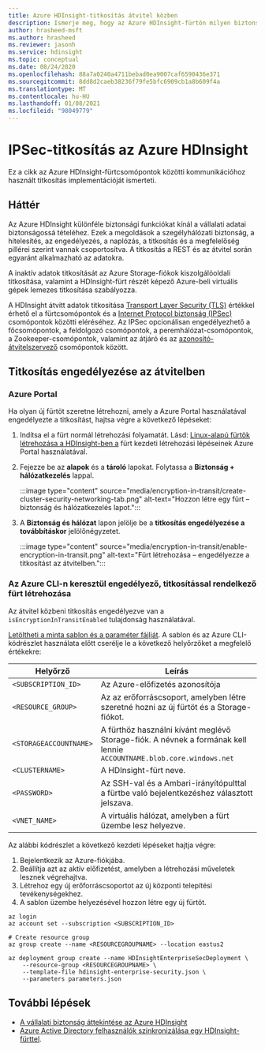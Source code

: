 ```yaml
---
title: Azure HDInsight-titkosítás átvitel közben
description: Ismerje meg, hogy az Azure HDInsight-fürtön milyen biztonsági funkciókat biztosít a titkosítás továbbítása.
author: hrasheed-msft
ms.author: hrasheed
ms.reviewer: jasonh
ms.service: hdinsight
ms.topic: conceptual
ms.date: 08/24/2020
ms.openlocfilehash: 88a7a0240a4711bebad0ea9007caf6590436e371
ms.sourcegitcommit: 8dd8d2caeb38236f79fe5bfc6909cb1a8b609f4a
ms.translationtype: MT
ms.contentlocale: hu-HU
ms.lasthandoff: 01/08/2021
ms.locfileid: "98049779"
---
```

# <a name="ipsec-encryption-in-transit-for-azure-hdinsight"></a>IPSec-titkosítás az Azure HDInsight

Ez a cikk az Azure HDInsight-fürtcsomópontok közötti kommunikációhoz használt titkosítás implementációját ismerteti.

## <a name="background"></a>Háttér

Az Azure HDInsight különféle biztonsági funkciókat kínál a vállalati adatai biztonságossá tételéhez. Ezek a megoldások a szegélyhálózati biztonság, a hitelesítés, az engedélyezés, a naplózás, a titkosítás és a megfelelőség pillérei szerint vannak csoportosítva. A titkosítás a REST és az átvitel során egyaránt alkalmazható az adatokra.

A inaktív adatok titkosítását az Azure Storage-fiókok kiszolgálóoldali titkosítása, valamint a HDInsight-fürt részét képező Azure-beli virtuális gépek lemezes titkosítása szabályozza.

A HDInsight átvitt adatok titkosítása [Transport Layer Security (TLS)](../transport-layer-security.md) értékkel érhető el a fürtcsomópontok és a [Internet Protocol biztonság (IPSec)](https://wikipedia.org/wiki/IPsec) csomópontok közötti eléréséhez. Az IPSec opcionálisan engedélyezhető a főcsomópontok, a feldolgozó csomópontok, a peremhálózat-csomópontok, a Zookeeper-csomópontok, valamint az átjáró és az [azonosító-átvitelszervező](./identity-broker.md) csomópontok között.

## <a name="enable-encryption-in-transit"></a>Titkosítás engedélyezése az átvitelben

### <a name="azure-portal"></a>Azure Portal

Ha olyan új fürtöt szeretne létrehozni, amely a Azure Portal használatával engedélyezte a titkosítást, hajtsa végre a következő lépéseket:

1. Indítsa el a fürt normál létrehozási folyamatát. Lásd: [Linux-alapú fürtök létrehozása a HDInsight-ben a](../hdinsight-hadoop-create-linux-clusters-portal.md) fürt kezdeti létrehozási lépéseinek Azure Portal használatával.
1. Fejezze be az **alapok** és a **tároló** lapokat. Folytassa a **Biztonság + hálózatkezelés** lappal.

    :::image type="content" source="media/encryption-in-transit/create-cluster-security-networking-tab.png" alt-text="Hozzon létre egy fürt – biztonság és hálózatkezelés lapot.":::

1. A **Biztonság és hálózat** lapon jelölje be a **titkosítás engedélyezése a továbbításkor** jelölőnégyzetet.

    :::image type="content" source="media/encryption-in-transit/enable-encryption-in-transit.png" alt-text="Fürt létrehozása – engedélyezze a titkosítást az átvitelben.":::

### <a name="create-a-cluster-with-encryption-in-transit-enabled-through-the-azure-cli"></a>Az Azure CLI-n keresztül engedélyező, titkosítással rendelkező fürt létrehozása

Az átvitel közbeni titkosítás engedélyezve van a `isEncryptionInTransitEnabled` tulajdonság használatával.

[Letöltheti a minta sablon és a paraméter fájlját](https://github.com/Azure-Samples/hdinsight-enterprise-security). A sablon és az Azure CLI-kódrészlet használata előtt cserélje le a következő helyőrzőket a megfelelő értékekre:

| Helyőrző | Leírás |
|---|---|
| `<SUBSCRIPTION_ID>` | Az Azure-előfizetés azonosítója |
| `<RESOURCE_GROUP>` | Az az erőforráscsoport, amelyben létre szeretné hozni az új fürtöt és a Storage-fiókot. |
| `<STORAGEACCOUNTNAME>` | A fürthöz használni kívánt meglévő Storage-fiók. A névnek a formának kell lennie `ACCOUNTNAME.blob.core.windows.net` |
| `<CLUSTERNAME>` | A HDInsight-fürt neve. |
| `<PASSWORD>` | Az SSH-val és a Ambari-irányítópulttal a fürtbe való bejelentkezéshez választott jelszava. |
| `<VNET_NAME>` | A virtuális hálózat, amelyben a fürt üzembe lesz helyezve. |

Az alábbi kódrészlet a következő kezdeti lépéseket hajtja végre:

1. Bejelentkezik az Azure-fiókjába.
1. Beállítja azt az aktív előfizetést, amelyben a létrehozási műveletek lesznek végrehajtva.
1. Létrehoz egy új erőforráscsoportot az új központi telepítési tevékenységekhez.
1. A sablon üzembe helyezésével hozzon létre egy új fürtöt.

```azurecli
az login
az account set --subscription <SUBSCRIPTION_ID>

# Create resource group
az group create --name <RESOURCEGROUPNAME> --location eastus2

az deployment group create --name HDInsightEnterpriseSecDeployment \
    --resource-group <RESOURCEGROUPNAME> \
    --template-file hdinsight-enterprise-security.json \
    --parameters parameters.json
```

## <a name="next-steps"></a>További lépések

* [A vállalati biztonság áttekintése az Azure HDInsight](hdinsight-security-overview.md)
* [Azure Active Directory felhasználók szinkronizálása egy HDInsight-fürttel](../disk-encryption.md).
